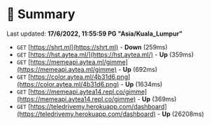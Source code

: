 # 📖 Summary
Last updated: **17/6/2022, 11:55:59 PG "Asia/Kuala_Lumpur"**

- `GET` [https://shrt.ml](https://shrt.ml) - **Down** (259ms)
- `GET` [https://hst.aytea.ml/](https://hst.aytea.ml/) - **Up** (359ms)
- `GET` [https://memeapi.aytea.ml/gimme](https://memeapi.aytea.ml/gimme) - **Up** (692ms)
- `GET` [https://color.aytea.ml/4b31d6.png](https://color.aytea.ml/4b31d6.png) - **Up** (1634ms)
- `GET` [https://memeapi.aytea14.repl.co/gimme](https://memeapi.aytea14.repl.co/gimme) - **Up** (369ms)
- `GET` [https://teledrivemy.herokuapp.com/dashboard](https://teledrivemy.herokuapp.com/dashboard) - **Up** (26208ms)

